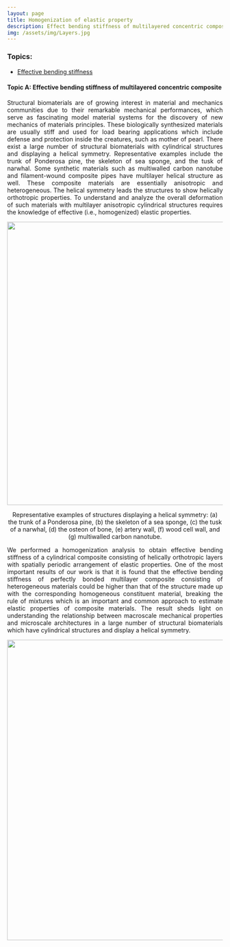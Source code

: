 ```yaml
---
layout: page
title: Homogenization of elastic property
description: Effect bending stiffness of multilayered concentric composite with helical symmetry
img: /assets/img/Layers.jpg
---
```



<style>
  div.textc {
    text-align: center;
  }

  p.justify{
    text-align: justify;
  }

  video {
    display: block;
    margin: 0 auto;
  }

</style>

<div class="navbar">
    <div class="navbar-inner">
      <h3>Topics:</h3>
        <ul class="nav">
            <li><a href="#Bending">Effective bending stiffness</a></li>
        </ul>   
    </div>
</div>


<h4> <a name="Bending"></a>Topic A: Effective bending stiffness of multilayered concentric composite</h4>

<p class="justify">
  Structural biomaterials are of growing interest in material and mechanics communities due to their remarkable mechanical performances, which serve as fascinating model material systems for the discovery of new mechanics of materials principles. These biologically synthesized materials are usually stiff and used for load bearing applications which include defense and protection inside the creatures, such as mother of pearl. There exist a large number of structural biomaterials with cylindrical structures and displaying a helical symmetry. Representative examples include the trunk of Ponderosa pine, the skeleton of sea sponge, and the tusk of narwhal. Some synthetic materials such as multiwalled carbon nanotube and filament-wound composite pipes have multilayer helical structure as well. These composite materials are essentially anisotropic and heterogeneous. The helical symmetry leads the structures to show helically orthotropic properties. To understand and analyze the overall deformation of such materials with multilayer anisotropic cylindrical structures requires the knowledge of effective (i.e., homogenized) elastic properties.
</p>

<div align="center">
  <img src="{{ site.baseurl }}/assets/img/HelicalBiomaterials.jpg" width="660" align='center'>
</div>

<div class="textc">
  <p>Representative examples of structures displaying a helical symmetry: (a) the trunk of a Ponderosa pine, (b) the skeleton of a sea sponge, (c) the tusk of a narwhal, (d) the osteon of bone, (e) artery wall, (f) wood cell wall, and (g) multiwalled carbon nanotube.</p>
</div>

<p class="justify">
  We performed a homogenization analysis to obtain effective bending stiffness of a cylindrical composite consisting of helically orthotropic layers with spatially periodic arrangement of elastic properties. One of the most important results of our work is that it is found that the effective bending stiffness of perfectly bonded multilayer composite consisting of heterogeneous materials could be higher than that of the structure made up with the corresponding homogeneous constituent material, breaking the rule of mixtures which is an important and common approach to estimate elastic properties of composite materials. The result sheds light on understanding the relationship between macroscale mechanical properties and microscale architectures in a large number of structural biomaterials which have cylindrical structures and display a helical symmetry.
</p>

<div align="center">
  <img src="{{ site.baseurl }}/assets/img/Bending.jpg" width="700" align='center'>
</div>
